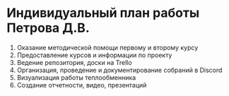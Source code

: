 # Индивидуальный план работы Петрова Д.В.
1) Оказание методической помощи первому и второму курсу 
2) Предоставление курсов и информации по проекту 
3) Ведение репозитория, доски на Trello
4) Организация, проведение и документирование собраний в Discord
5) Визуализация работы теплообменника
6) Создание отчетности, видео, презентаций

